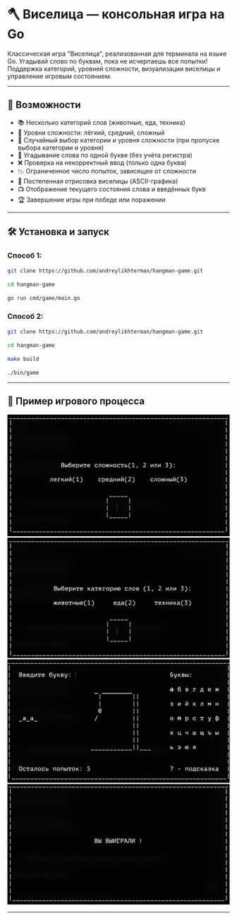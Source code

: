 # 🪓 Виселица — консольная игра на Go

Классическая игра "Виселица", реализованная для терминала на языке Go. Угадывай слово по буквам, пока не исчерпаешь все попытки! Поддержка категорий, уровней сложности, визуализации виселицы и управление игровым состоянием.

---

## 🧩 Возможности
- 📚 Несколько категорий слов (животные, еда, техника)
- 🌟 Уровни сложности: лёгкий, средний, сложный
- 🔀 Случайный выбор категории и уровня сложности (при пропуске выбора категории и уровня)
- 🧠 Угадывание слова по одной букве (без учёта регистра)
- ❌ Проверка на некорректный ввод (только одна буква)
- 📉 Ограниченное число попыток, зависящее от сложности
- 🎨 Постепенная отрисовка виселицы (ASCII-графика)
- 📺 Отображение текущего состояния слова и введённых букв
- 🏆 Завершение игры при победе или поражении

---

## 🛠 Установка и запуск

### Способ 1:

```bash
git clone https://github.com/andreylikhterman/hangman-game.git
```
```bash
cd hangman-game
```
```bash
go run cmd/game/main.go
```

### Способ 2:

```bash
git clone https://github.com/andreylikhterman/hangman-game.git
```

```bash
cd hangman-game
```

```bash
make build
```

```bash
./bin/game
```
---

## 📸 Пример игрового процесса

![Выбор уровня](assets/level.png)
![Выбор категории](assets/category.png)
![Игра](assets/game.png)
![Конец игры](assets/end.png)

---
